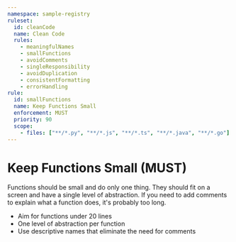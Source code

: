 ```yaml
---
namespace: sample-registry
ruleset:
  id: cleanCode
  name: Clean Code
  rules:
    - meaningfulNames
    - smallFunctions
    - avoidComments
    - singleResponsibility
    - avoidDuplication
    - consistentFormatting
    - errorHandling
rule:
  id: smallFunctions
  name: Keep Functions Small
  enforcement: MUST
  priority: 90
  scope:
    - files: ["**/*.py", "**/*.js", "**/*.ts", "**/*.java", "**/*.go"]
---
```


# Keep Functions Small (MUST)

Functions should be small and do only one thing. They should fit on a screen and have a single level of abstraction. If you need to add comments to explain what a function does, it's probably too long.

- Aim for functions under 20 lines
- One level of abstraction per function
- Use descriptive names that eliminate the need for comments

